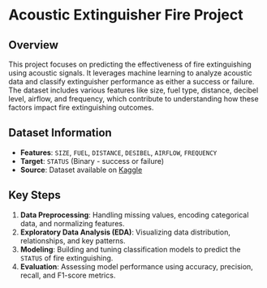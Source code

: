 # Acoustic Extinguisher Fire Project

## Overview
This project focuses on predicting the effectiveness of fire extinguishing using acoustic signals. It leverages machine learning to analyze acoustic data and classify extinguisher performance as either a success or failure. The dataset includes various features like size, fuel type, distance, decibel level, airflow, and frequency, which contribute to understanding how these factors impact fire extinguishing outcomes.

## Dataset Information
- **Features**: `SIZE`, `FUEL`, `DISTANCE`, `DESIBEL`, `AIRFLOW`, `FREQUENCY`
- **Target**: `STATUS` (Binary - success or failure)
- **Source**: Dataset available on [Kaggle](https://www.kaggle.com/datasets/muratkokludataset/acoustic-extinguisher-fire-dataset)

## Key Steps
1. **Data Preprocessing**: Handling missing values, encoding categorical data, and normalizing features.
2. **Exploratory Data Analysis (EDA)**: Visualizing data distribution, relationships, and key patterns.
3. **Modeling**: Building and tuning classification models to predict the `STATUS` of fire extinguishing.
4. **Evaluation**: Assessing model performance using accuracy, precision, recall, and F1-score metrics.


